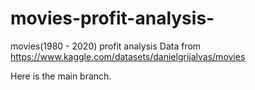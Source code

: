 # movies-profit-analysis-
movies(1980 - 2020) profit analysis 
Data from https://www.kaggle.com/datasets/danielgrijalvas/movies

Here is the main branch.
